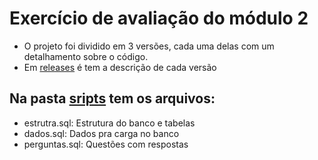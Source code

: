 # Exercício de avaliação do módulo 2

- O projeto foi dividido em 3 versões, cada uma delas com um detalhamento sobre o código.
- Em [releases](https://github.com/vmaicon/tce-bi-mod2/releases) é tem a descrição de cada versão

## Na pasta [sripts](https://github.com/vmaicon/tce-bi-mod2/tree/main/Scripts) tem os arquivos:
- estrutra.sql: Estrutura do banco e tabelas
- dados.sql: Dados pra carga no banco
- perguntas.sql: Questões com respostas

